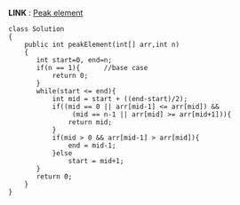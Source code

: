 **LINK** : [Peak element](https://practice.geeksforgeeks.org/problems/peak-element/1?utm_source=youtube&utm_medium=collab_codefromscratch_description&utm_campaign=peakelement)


```
class Solution
{
	public int peakElement(int[] arr,int n)
    {
       int start=0, end=n;
       if(n == 1){      //base case
           return 0;
       }
       while(start <= end){
           int mid = start + ((end-start)/2);
           if((mid == 0 || arr[mid-1] <= arr[mid]) && 
                (mid == n-1 || arr[mid] >= arr[mid+1])){
               return mid;
           }
           if(mid > 0 && arr[mid-1] > arr[mid]){  
               end = mid-1;
           }else 
               start = mid+1;
       }
       return 0;
    }
}
```
